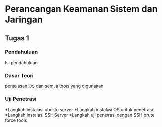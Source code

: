 # Perancangan Keamanan Sistem dan Jaringan

## Tugas 1

### Pendahuluan
Isi pendahuluan

### Dasar Teori
penjelasan OS dan semua tools yang digunakan

### Uji Penetrasi
*Langkah instalasi ubuntu server
*Langkah instalasi OS untuk penetrasi 
*Langkah instalasi SSH Server
*Langkah uji penetrasi dengan SSH brute force tools

